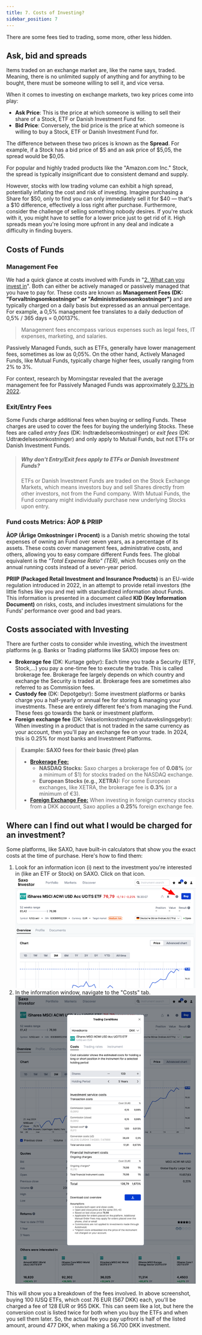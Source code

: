 ```yaml
---
title: 7. Costs of Investing?
sidebar_position: 7
---
```


There are some fees tied to trading, some more, other less hidden.

## Ask, bid and spreads
Items traded on an exchange market are, like the name says, traded. Meaning, there is no unlimited supply of anything and for anything to be bought, there must be someone willing to sell it, and vice versa.

When it comes to investing on exchange markets, two key prices come into play:
- **Ask Price**: This is the price at which someone is willing to sell their share of a Stock, ETF or Danish Investment Fund for.
- **Bid Price**: Conversely, the bid price is the price at which someone is willing to buy a Stock, ETF or Danish Investment Fund for.

The difference between these two prices is known as the **Spread**. For example, if a Stock has a bid price of $5 and an ask price of $5,05, the spread would be $0,05.

For popular and highly traded products like the "Amazon.com Inc." Stock, the spread is typically insignificant due to consistent demand and supply. 

However, stocks with low trading volume can exhibit a high spread, potentially inflating the cost and risk of investing. Imagine purchasing a Share for $50, only to find you can only immediately sell it for $40 — that's a $10 difference, effectively a loss right after purchase.
Furthermore, consider the challenge of selling something nobody desires. If you're stuck with it, you might have to settle for a lower price just to get rid of it. 
High spreads mean you're losing more upfront in any deal and indicate a difficulty in finding buyers.

## Costs of Funds

### Management Fee
We had a quick glance at costs involved with Funds in "[2. What can you invest in](https://dk-invest-101.github.io/What%20can%20you%20invest%20in#fees)". Both can either be actively managed or passively managed that you have to pay for. These costs are known as **Management Fees (DK: "Forvaltningsomkostninger" or "Administrationsomkostninger")** and are typically charged on a daily basis but expressed as an annual percentage. For example, a 0,5% management fee translates to a daily deduction of 0,5% / 365 days = 0,00137%.

> Management fees encompass various expenses such as legal fees, IT expenses, marketing, and salaries.

Passively Managed Funds, such as ETFs, generally have lower management fees, sometimes as low as 0,05%. On the other hand, Actively Managed Funds, like Mutual Funds, typically charge higher fees, usually ranging from 2% to 3%.

For context, research by Morningstar revealed that the average management fee for Passively Managed Funds was approximately [0,37% in 2022](https://www.investopedia.com/ask/answers/071816/how-are-etf-fees-deducted.asp).

### Exit/Entry Fees
Some Funds charge additional fees when buying or selling Funds. These charges are used to cover the fees for buying the underlying Stocks. These fees are called _entry fees_ (DK: Indtrædelseomkostninger) or _exit fees_ (DK: Udtrædelsesomkostninger) and only apply to Mutual Funds, but not ETFs or Danish Investment Funds.

> ##### Why don't Entry/Exit fees apply to ETFs or Danish Investment Funds?
> ETFs or Danish Investment Funds are traded on the Stock Exchange Markets, which means investors buy and sell Shares directly from other investors, not from the Fund company. With Mutual Funds, the Fund company might individually purchase new underlying Stocks upon entry.

### Fund costs Metrics: ÅOP & PRIIP
**ÅOP (Årlige Omkostninger i Procent)** is a Danish metric showing the total expenses of owning an Fund over seven years, as a percentage of its assets. These costs cover management fees, administrative costs, and others, allowing you to easy compare different Funds fees. The global equivalent is the _"Total Expense Ratio" (TER)_, which focuses only on the annual running costs instead of a seven-year period.

**PRIIP (Packaged Retail Investment and Insurance Products)** is an EU-wide regulation introduced in 2022, in an attempt to provide retail investors (the little fishes like you and me) with standardized information about Funds. This information is presented in a document called **KID (Key Information Document)** on risks, costs, and includes investment simulations for the Funds' performance over good and bad years.

## Costs associated with Investing
There are further costs to consider while investing, which the investment platforms (e.g. Banks or Trading platforms like SAXO) impose fees on:
- **Brokerage fee** (DK: Kurtage gebyr): Each time you trade a Security (ETF, Stock,...) you pay a one-time fee to execute the trade. This is called brokerage fee. Brokerage fee largely depends on which country and exchange the Security is traded at. Brokerage fees are sometimes also referred to as Commission fees.
- **Custody fee** (DK: Depotgebyr): Some investment platforms or banks charge you a half-yearly or annual fee for storing & managing your investments. These are entirely different fee's from managing the Fund. These fees go towards the bank or investment platform.
- **Foreign exchange fee** (DK: Vekselomkostninger/valutavekslingsgebyr): When investing in a product that is not traded in the same currency as your account, then you'll pay an exchange fee on your trade. In 2024, this is 0.25% for most banks and Investment Platforms.

> **Example: SAXO fees for their basic (free) plan**      
> - [**Brokerage Fee:**](https://www.home.saxo/rates-and-conditions/stocks/commissions)
> 	- **NASDAQ Stocks:** Saxo charges a brokerage fee of **0.08%** (or a minimum of $1) for stocks traded on the NASDAQ exchange.
> 	- **European Stocks (e.g., XETRA):** For some European exchanges, like XETRA, the brokerage fee is **0.3%** (or a minimum of €3).  
> - [**Foreign Exchange Fee:**](https://www.home.saxo/da-dk/rates-and-conditions/commissions-charges-and-margin-schedule) When investing in foreign currency stocks from a DKK account, Saxo applies a **0.25%** foreign exchange fee.

## Where can I find out what I would be charged for an investment?
Some platforms, like SAXO, have built-in calculators that show you the exact costs at the time of purchase. Here's how to find them:
1. Look for an information icon (i) next to the investment you're interested in (like an ETF or Stock) on SAXO. Click on that icon. ![](./assets/Saxo-cost-locator.png) 
2. In the information window, navigate to the "Costs" tab. ![](./assets/Saxo-cost-calculator.png) 

This will show you a breakdown of the fees involved. In above screenshot, buying 100 IUSQ ETFs, which cost 76 EUR (567 DKK) each, you'll be charged a fee of 128 EUR or 955 DKK. This can seem like a lot, but here the conversion cost is listed twice for both when you buy the ETFs and when you sell them later. So, the actual fee you pay upfront is half of the listed amount, around 477 DKK, when making a 56.700 DKK investment.
